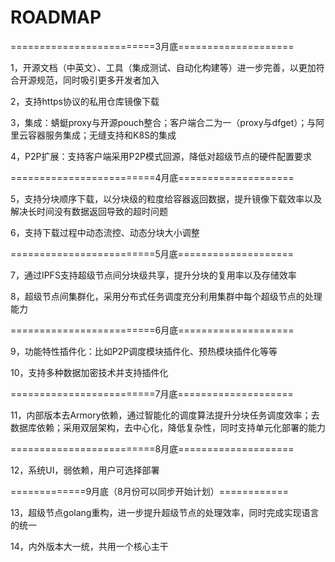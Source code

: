 # ROADMAP
=========================3月底====================

1，开源文档（中英文）、工具（集成测试、自动化构建等）进一步完善，以更加符合开源规范，同时吸引更多开发者加入

2，支持https协议的私用仓库镜像下载

3，集成：蜻蜓proxy与开源pouch整合；客户端合二为一（proxy与dfget）；与阿里云容器服务集成；无缝支持和K8S的集成

4，P2P扩展：支持客户端采用P2P模式回源，降低对超级节点的硬件配置要求

=========================4月底====================

5，支持分块顺序下载，以分块级的粒度给容器返回数据，提升镜像下载效率以及解决长时间没有数据返回导致的超时问题

6，支持下载过程中动态流控、动态分块大小调整

=========================5月底====================

7，通过IPFS支持超级节点间分块级共享，提升分块的复用率以及存储效率

8，超级节点间集群化，采用分布式任务调度充分利用集群中每个超级节点的处理能力

=========================6月底====================

9，功能特性插件化：比如P2P调度模块插件化、预热模块插件化等等

10，支持多种数据加密技术并支持插件化

=========================7月底====================

11，内部版本去Armory依赖，通过智能化的调度算法提升分块任务调度效率；去数据库依赖；采用双层架构，去中心化，降低复杂性，同时支持单元化部署的能力

=========================8月底====================

12，系统UI，弱依赖，用户可选择部署

=============9月底（8月份可以同步开始计划）============

13，超级节点golang重构，进一步提升超级节点的处理效率，同时完成实现语言的统一

14，内外版本大一统，共用一个核心主干

